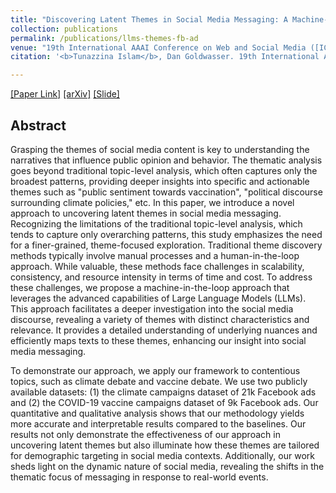 ```yaml
---
title: "Discovering Latent Themes in Social Media Messaging: A Machine-in-the-Loop Approach Integrating LLMs"
collection: publications
permalink: /publications/llms-themes-fb-ad
venue: "19th International AAAI Conference on Web and Social Media ([ICWSM-2025](https://www.icwsm.org/2025/index.html/))"
citation: '<b>Tunazzina Islam</b>, Dan Goldwasser. 19th International AAAI Conference on Web and Social Media (ICWSM 2025).'

---
```

[[Paper Link]](https://ojs.aaai.org/index.php/ICWSM/article/view/35850) [[arXiv]](https://arxiv.org/pdf/2403.10707.pdf) [[Slide]](https://tunazislam.github.io/files/LatentThemesLLMsICWSM25.pdf) 

## Abstract
Grasping the themes of social media content is key to understanding the narratives that influence public opinion and behavior. The thematic analysis goes beyond traditional topic-level analysis, which often captures only the broadest patterns, providing deeper insights into specific and actionable themes such as "public sentiment towards vaccination", "political discourse surrounding climate policies," etc. In this paper, we introduce a novel approach to uncovering latent themes in social media messaging. Recognizing the limitations of the traditional topic-level analysis, which tends to capture only overarching patterns, this study emphasizes the need for a finer-grained, theme-focused exploration. Traditional theme discovery methods typically involve manual processes and a human-in-the-loop approach. While valuable, these methods face challenges in scalability, consistency, and resource intensity in terms of time and cost. To address these challenges, we propose a machine-in-the-loop approach that leverages the advanced capabilities of Large Language Models (LLMs). This approach facilitates a deeper investigation into the social media discourse, revealing a variety of themes with distinct characteristics and relevance. It provides a detailed understanding of underlying nuances and efficiently maps texts to these themes, enhancing our insight into social media messaging.

To demonstrate our approach, we apply our framework to contentious topics, such as climate debate and vaccine debate. We use two publicly available datasets: (1) the climate campaigns dataset of 21k Facebook ads and (2) the COVID-19 vaccine campaigns dataset of 9k Facebook ads. Our quantitative and qualitative analysis shows that our methodology yields more accurate and interpretable results compared to the baselines. Our results not only demonstrate the effectiveness of our approach in uncovering latent themes but also illuminate how these themes are tailored for demographic targeting in social media contexts. Additionally, our work sheds light on the dynamic nature of social media, revealing the shifts in the thematic focus of messaging in response to real-world events.
